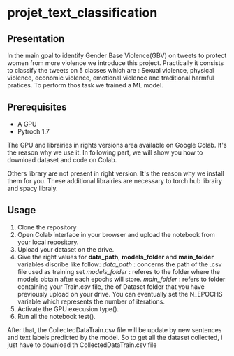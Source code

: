 # projet_text_classification


## Presentation

In the main goal to identify Gender Base Violence(GBV) on tweets to protect women from more violence we introduce this project. Practically it consists to classify the tweets on 5 classes which are : Sexual violence, physical violence, economic violence, emotional violence and traditional harmful pratices. To perform thos task we trained a ML model.


## Prerequisites

- A GPU
- Pytroch 1.7

The GPU and librairies in rights versions area available on Google Colab. It's the reason why we use it.
In following part, we will show you how to download dataset and code on Colab.

Others library are not present in right version. It's the reason why we install them for you. These additional librairies are necessary to torch hub librairy and spacy libraiy.


## Usage

1) Clone the repository
2) Open Colab interface in your browser and upload the notebook from your local repository.
3) Upload your dataset on the drive.
4) Give the right values for **data_path**, **models_folder** and **main_folder** variables discribe like follow:
*data_path* : concerns the path of the .csv file used as training set
*models_folder* : referes to the folder where the models obtain after each epochs will store.
*main_folder* : refers to folder containing your Train.csv file, the of Dataset folder that you have previously upload on your drive.
You can eventually set the N_EPOCHS variable which represents the number of iterations.
5) Activate the GPU execusion type().
6) Run all the notebook test().

After that, the CollectedDataTrain.csv file will be update by new sentences and text labels predicted by the model. So to get all the dataset collected, i just have to download th CollectedDataTrain.csv file